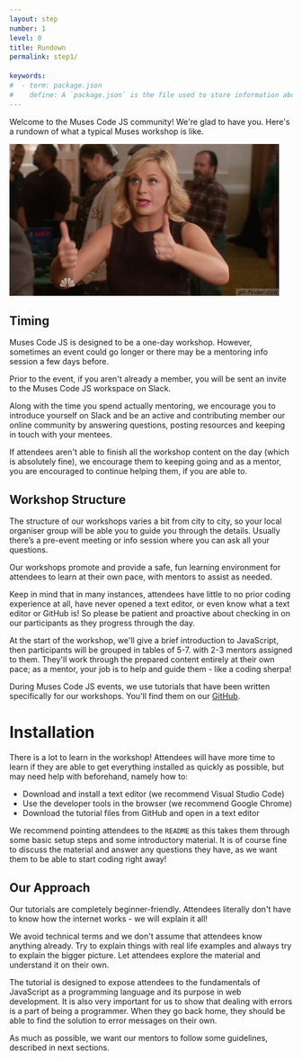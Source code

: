 ```yaml
---
layout: step
number: 1
level: 0
title: Rundown
permalink: step1/

keywords:
#  - term: package.json
#    define: A `package.json` is the file used to store information about a Node.js project, such as its name and its dependencies. Read more [here](https://docs.npmjs.com/files/package.json).
---
```


Welcome to the Muses Code JS community! We're glad to have you. Here's a rundown of what a typical Muses workshop is like.

![Leslie Knope - Thumbs Up](/assets/leslie-thumbs.gif)

## Timing

Muses Code JS is designed to be a one-day workshop. However, sometimes an event could go longer or there may be a mentoring info session a few days before.

Prior to the event, if you aren't already a member, you will be sent an invite to the Muses Code JS workspace on Slack.

Along with the time you spend actually mentoring, we encourage you to introduce yourself on Slack and be an active and contributing member our online community by answering questions, posting resources and keeping in touch with your mentees.

If attendees aren't able to finish all the workshop content on the day (which is absolutely fine), we encourage them to keeping going and as a mentor, you are encouraged to continue helping them, if you are able to.

## Workshop Structure

The structure of our workshops varies a bit from city to city, so your local organiser group will be able you to guide you through the details. Usually there’s a pre-event meeting or info session where you can ask all your questions.

Our workshops promote and provide a safe, fun learning environment for attendees to learn at their own pace, with mentors to assist as needed.

Keep in mind that in many instances, attendees have little to no prior coding experience at all, have never opened a text editor, or even know what a text editor or GitHub is! So please be patient and proactive about checking in on our participants as they progress through the day.

At the start of the workshop, we'll give a brief introduction to JavaScript, then participants will be grouped in tables of 5-7. with 2-3 mentors assigned to them. They'll work through the prepared content entirely at their own pace; as a mentor, your job is to help and guide them - like a coding sherpa!

During Muses Code JS events, we use tutorials that have been written specifically for our workshops. You'll find them on our [GitHub](https://github.com/muses-code-js/).

# Installation

There is a lot to learn in the workshop! Attendees will have more time to learn if they are able to get everything installed as quickly as possible, but may need help with beforehand, namely how to:

- Download and install a text editor (we recommend Visual Studio Code)
- Use the developer tools in the browser (we recommend Google Chrome)
- Download the tutorial files from GitHub and open in a text editor

We recommend pointing attendees to the `README` as this takes them through some basic setup steps and some introductory material. It is of course fine to discuss the material and answer any questions they have, as we want them to be able to start coding right away!

## Our Approach

Our tutorials are completely beginner-friendly. Attendees literally don't have to know how the internet works - we will explain it all!

We avoid technical terms and we don't assume that attendees know anything already. Try to explain things with real life examples and always try to explain the bigger picture. Let attendees explore the material and understand it on their own.

The tutorial is designed to expose attendees to the fundamentals of JavaScript as a programming language and its purpose in web development. It is also very important for us to show that dealing with errors is a part of being a programmer. When they go back home, they should be able to find the solution to error messages on their own.

As much as possible, we want our mentors to follow some guidelines, described in next sections.
